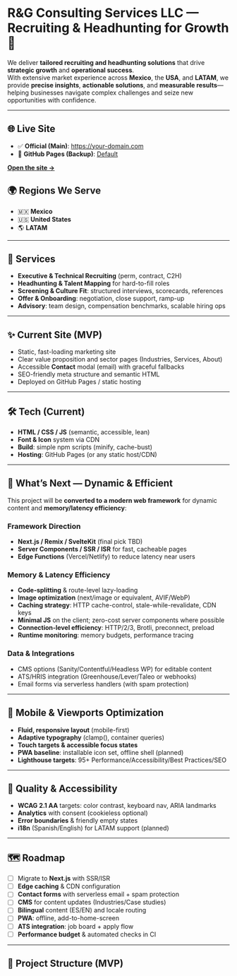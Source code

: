 # R&G Consulting Services LLC — Recruiting & Headhunting for Growth 🚀

We deliver **tailored recruiting and headhunting solutions** that drive **strategic growth** and **operational success**.  
With extensive market experience across **Mexico**, the **USA**, and **LATAM**, we provide **precise insights**, **actionable solutions**, and **measurable results**—helping businesses navigate complex challenges and seize new opportunities with confidence.

---

## 🌐 Live Site

- ✅ **Official (Main)**: https://your-domain.com
- 🔗 **GitHub Pages (Backup)**: [Default](https://aortiz55.github.io/R-G-Consulting-Services-LLC/)

[**Open the site →**]([https://your-domain.com](https://aortiz55.github.io/R-G-Consulting-Services-LLC/))


## 🌍 Regions We Serve

- 🇲🇽 **Mexico**
- 🇺🇸 **United States**
- 🌎 **LATAM**

---

## 🧩 Services

- **Executive & Technical Recruiting** (perm, contract, C2H)
- **Headhunting & Talent Mapping** for hard-to-fill roles
- **Screening & Culture Fit**: structured interviews, scorecards, references
- **Offer & Onboarding**: negotiation, close support, ramp-up
- **Advisory**: team design, compensation benchmarks, scalable hiring ops

---

## ✨ Current Site (MVP)

- Static, fast-loading marketing site
- Clear value proposition and sector pages (Industries, Services, About)
- Accessible **Contact** modal (email) with graceful fallbacks
- SEO-friendly meta structure and semantic HTML
- Deployed on GitHub Pages / static hosting

---

## 🛠️ Tech (Current)

- **HTML / CSS / JS** (semantic, accessible, lean)
- **Font & Icon** system via CDN
- **Build**: simple npm scripts (minify, cache-bust)
- **Hosting**: GitHub Pages (or any static host/CDN)

---

## 🔭 What’s Next — Dynamic & Efficient

This project will be **converted to a modern web framework** for dynamic content and **memory/latency efficiency**:

### Framework Direction

- **Next.js / Remix / SvelteKit** (final pick TBD)
- **Server Components / SSR / ISR** for fast, cacheable pages
- **Edge Functions** (Vercel/Netlify) to reduce latency near users

### Memory & Latency Efficiency

- **Code-splitting** & route-level lazy-loading
- **Image optimization** (next/image or equivalent, AVIF/WebP)
- **Caching strategy**: HTTP cache-control, stale-while-revalidate, CDN keys
- **Minimal JS** on the client; zero-cost server components where possible
- **Connection-level efficiency**: HTTP/2/3, Brotli, preconnect, preload
- **Runtime monitoring**: memory budgets, performance tracing

### Data & Integrations

- CMS options (Sanity/Contentful/Headless WP) for editable content
- ATS/HRIS integration (Greenhouse/Lever/Taleo or webhooks)
- Email forms via serverless handlers (with spam protection)

---

## 📱 Mobile & Viewports Optimization

- **Fluid, responsive layout** (mobile-first)
- **Adaptive typography** (clamp(), container queries)
- **Touch targets & accessible focus states**
- **PWA baseline**: installable icon set, offline shell (planned)
- **Lighthouse targets**: 95+ Performance/Accessibility/Best Practices/SEO

---

## 🧪 Quality & Accessibility

- **WCAG 2.1 AA** targets: color contrast, keyboard nav, ARIA landmarks
- **Analytics** with consent (cookieless optional)
- **Error boundaries** & friendly empty states
- **i18n** (Spanish/English) for LATAM support (planned)

---

## 🗺️ Roadmap

- [ ] Migrate to **Next.js** with SSR/ISR
- [ ] **Edge caching** & CDN configuration
- [ ] **Contact forms** with serverless email + spam protection
- [ ] **CMS** for content updates (Industries/Case studies)
- [ ] **Bilingual** content (ES/EN) and locale routing
- [ ] **PWA**: offline, add-to-home-screen
- [ ] **ATS integration**: job board + apply flow
- [ ] **Performance budget** & automated checks in CI

---

## 🧱 Project Structure (MVP)
